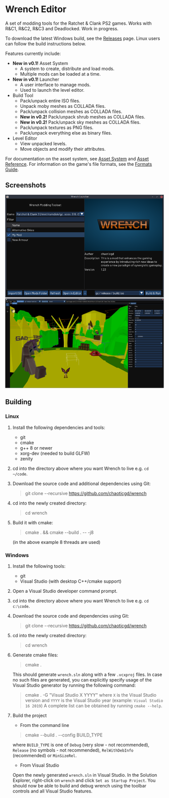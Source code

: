 # Wrench Editor

A set of modding tools for the Ratchet & Clank PS2 games. Works with R&C1, R&C2, R&C3 and Deadlocked. Work in progress.

To download the latest Windows build, see the [Releases](https://github.com/chaoticgd/wrench/releases) page. Linux users can follow the build instructions below.

Features currently include:
- **New in v0.1!** Asset System
	- A system to create, distribute and load mods.
	- Multiple mods can be loaded at a time.
- **New in v0.1!** Launcher
	- A user interface to manage mods.
	- Used to launch the level editor.
- Build Tool
	- Pack/unpack entire ISO files.
	- Unpack moby meshes as COLLADA files.
	- Pack/unpack collision meshes as COLLADA files.
	- **New in v0.2!** Pack/unpack shrub meshes as COLLADA files.
	- **New in v0.2!** Pack/unpack sky meshes as COLLADA files.
	- Pack/unpack textures as PNG files.
	- Pack/unpack everything else as binary files.
- Level Editor
	- View unpacked levels.
	- Move objects and modify their attributes.

For documentation on the asset system, see [Asset System](docs/asset_system.md) and [Asset Reference](docs/asset_reference.md). For information on the game's file formats, see the [Formats Guide](docs/formats_guide.md).

## Screenshots

![Launcher](docs/screenshots/launcher.png)
![Level Editor](docs/screenshots/editor.png)

## Building

### Linux

1.	Install the following dependencies and tools:
	- git
	- cmake
	- g++ 8 or newer
	- xorg-dev (needed to build GLFW)
	- zenity

2.	cd into the directory above where you want Wrench to live e.g. `cd ~/code`.

2.	Download the source code and additional dependencies using Git:
	> git clone --recursive https://github.com/chaoticgd/wrench

3.	cd into the newly created directory:
	> cd wrench

4.	Build it with cmake:
	> cmake . && cmake --build . -- -j8
	
	(in the above example 8 threads are used)

### Windows

1.	Install the following tools:
	- git
	- Visual Studio (with desktop C++/cmake support)

2.	Open a Visual Studio developer command prompt.

3.	cd into the directory above where you want Wrench to live e.g. `cd c:\code`.

4.	Download the source code and dependencies using Git:
	> git clone --recursive https://github.com/chaoticgd/wrench

5.	cd into the newly created directory:
	> cd wrench

6.	Generate cmake files:
	> cmake .

	This should generate `wrench.sln` along with a few `.vcxproj` files. 
	In case no such files are generated, you can explicitly specify usage of the Visual Studio generator by running the following command:
	> cmake . -G "Visual Studio X YYYY"
	where `X` is the Visual Studio version and `YYYY` is the Visual Studio year (example: `Visual Studio 16 2019`)
	A complete list can be obtained by running `cmake --help`.

7.	Build the project
	* From the command line

	> cmake --build . --config BUILD_TYPE

	where `BUILD_TYPE` is one of `Debug` (very slow - not recommended), `Release` (no symbols - not recommended), `RelWithDebInfo` (recommended) or `MinSizeRel`.

	* From Visual Studio
	
	Open the newly generated `wrench.sln` in Visual Studio. In the Solution Explorer, right-click on `wrench` and click `Set as Startup Project`.
	You should now be able to build and debug wrench using the toolbar controls and all Visual Studio features.
